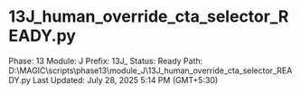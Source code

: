 # 13J_human_override_cta_selector_READY.py

Phase: 13
Module: J
Prefix: 13J_
Status: Ready
Path: D:\MAGIC\scripts\phase13\module_J\13J_human_override_cta_selector_READY.py
Last Updated: July 28, 2025 5:14 PM (GMT+5:30)